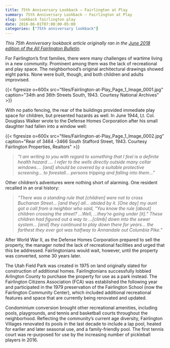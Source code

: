 ```yaml
---
title: 75th Anniversary Lookback — Fairlington at Play
summary: 75th Anniversary Lookback — Fairlington at Play
slug: lookback fairlington play
date: 2018-06-01T07:00:00-05:00
categories: ["75th anniversary lookback"]
---
```


*This 75th Anniversary lookback article originally ran in the [June 2018 edition of the All Fairlington Bulletin](http://www.fca-fairlington.org/wp-content/uploads/june_2018_afb.pdf#page=19).*

For Fairlington’s first families, there were many challenges of wartime living in a new community. Prominent among them was the lack of recreational and play space. The neighborhood’s original architectural drawings showed eight parks. None were built, though, and both children and adults improvised.

{{< figresize o=600x src="files/Fairlington-at-Play_Page_1_Image_0001.jpg" caption="34th and 36th Streets South, 1943. Courtesy National Archives" >}}

With no patio fencing, the rear of the buildings provided immediate play space for children, but presented hazards as well. In June 1944, Lt. Col. Douglass Walker wrote to the Defense Homes Corporation after his small daughter had fallen into a window well:

{{< figresize o=600x src="files/Fairlington-at-Play_Page_1_Image_0002.jpg" caption="Rear of 3464 -3466 South Stafford Street, 1943. Courtesy Fairlington Properties, Realtors" >}}

> *“I am writing to you with regard to something that I feel is a definite health hazard …. I refer to the wells directly outside many cellar windows…. [and] should be covered by a suitable protective screening… to forestall… persons tripping and falling into them…”*

Other children’s adventures were nothing short of alarming. One resident recalled in an oral history:

> *“There was a standing rule that [children] were not to cross Buchanan Street… [and they] all… abided by it. [One day] my aunt got a call from a neighbor who said, “You know the rule [about] children crossing the street? …Well, …they’re going under [it].” These children had figured out a way to …[climb] down into the sewer system… [and] they continued to play down there for years… the farthest they ever got was halfway to Annandale out Columbia Pike.”*

After World War II, as the Defense Homes Corporation prepared to sell the property, the manager noted the lack of recreational facilities and urged that this be addressed. Fairlingtonians would wait, however, until the property was converted, some 30 years later.

The Utah Field Park was created in 1975 on land originally slated for construction of additional homes. Fairlingtonians successfully lobbied Arlington County to purchase the property for use as a park instead. The Fairlington Citizens Association (FCA) was established the following year and participated in the 1979 preservation of the Fairlington School (now the Fairlington Community Center), which included additional recreational features and space that are currently being renovated and updated.

Condominium conversion brought other recreational amenities, including pools, playgrounds, and tennis and basketball courts throughout the neighborhood. Reflecting the community’s current age diversity, Fairlington Villages renovated its pools in the last decade to include a lap pool, heated for earlier and later seasonal use, and a family-friendly pool. The first tennis court was re-purposed for use by the increasing number of pickleball players in 2016.